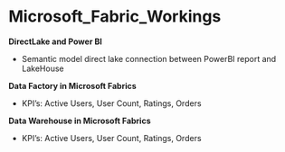 # Microsoft_Fabric_Workings

**DirectLake and Power BI**
- Semantic model direct lake connection between PowerBI report and LakeHouse
  
**Data Factory in Microsoft Fabrics**
- KPI’s: Active Users, User Count, Ratings, Orders

**Data Warehouse in Microsoft Fabrics**
- KPI’s: Active Users, User Count, Ratings, Orders
